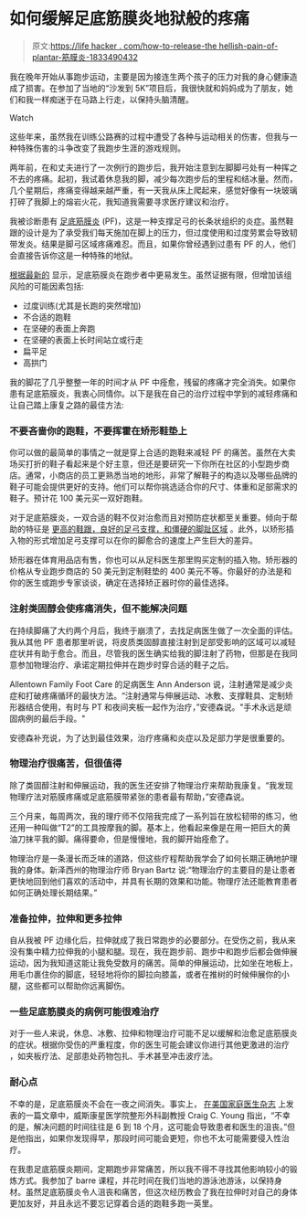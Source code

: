 # 如何缓解足底筋膜炎地狱般的疼痛

> 原文:[https://life hacker . com/how-to-release-the hellish-pain-of-plantar-筋膜炎-1833490432](https://lifehacker.com/how-to-relieve-the-hellish-pain-of-plantar-fasciitis-1833490432)

我在晚年开始从事跑步运动，主要是因为接连生两个孩子的压力对我的身心健康造成了损害。在参加了当地的“沙发到 5K”项目后，我很快就和妈妈成为了朋友，她们和我一样痴迷于在马路上行走，以保持头脑清醒。

Watch

这些年来，虽然我在训练公路赛的过程中遭受了各种与运动相关的伤害，但我与一种特殊伤害的斗争改变了我跑步生涯的游戏规则。

两年前，在和丈夫进行了一次例行的跑步后，我开始注意到左脚脚弓处有一种挥之不去的疼痛。起初，我试着休息我的脚，减少每次跑步后的里程和结冰量。然而，几个星期后，疼痛变得越来越严重，有一天我从床上爬起来，感觉好像有一块玻璃打碎了我脚上的熔岩火花，我知道我需要寻求医疗建议和治疗。

我被诊断患有 [足底筋膜炎](https://orthoinfo.aaos.org/en/diseases--conditions/plantar-fasciitis-and-bone-spurs) (PF)，这是一种支撑足弓的长条状组织的炎症。虽然鞋跟的设计是为了承受我们每天施加在脚上的压力，但过度使用和过度劳累会导致韧带发炎。结果是脚弓区域疼痛难忍。而且，如果你曾经遇到过患有 PF 的人，他们会直接告诉你这是一种特殊的地狱。

[根据最新的](https://www.uptodate.com/contents/heel-and-foot-pain-caused-by-plantar-fasciitis-beyond-the-basics?search=plantar%20fasciitis&topicRef=7762&source=see_link) 显示，足底筋膜炎在跑步者中更易发生。虽然证据有限，但增加该组风险的可能因素包括:

*   过度训练(尤其是长跑的突然增加)
*   不合适的跑鞋
*   在坚硬的表面上奔跑
*   在坚硬的表面上长时间站立或行走
*   扁平足
*   高拱门

我的脚花了几乎整整一年的时间才从 PF 中痊愈，残留的疼痛才完全消失。如果你患有足底筋膜炎，我衷心同情你。以下是我在自己的治疗过程中学到的减轻疼痛和让自己踏上康复之路的最佳方法:

### **不要吝啬你的跑鞋，不要挥霍在矫形鞋垫上**

你可以做的最简单的事情之一就是穿上合适的跑鞋来减轻 PF 的痛苦。虽然在大卖场买打折的鞋子看起来是个好主意，但还是要研究一下你所在社区的小型跑步商店。通常，小商店的员工更熟悉当地的地形，非常了解鞋子的构造以及哪些品牌的鞋子可能会提供更好的支持。他们可以帮你挑选适合你的尺寸、体重和足部需求的鞋子。预计花 100 美元买一双好跑鞋。

对于足底筋膜炎，一双合适的鞋不仅对治愈而且对预防症状都至关重要。倾向于帮助的特征是 [更高的鞋跟，良好的足弓支撑，和僵硬的脚趾区域](https://www.running-physio.com/pf-shoe-selection/) 。此外，以矫形插入物的形式增加足弓支撑可以在你的脚愈合的速度上产生巨大的差异。

矫形器在体育用品店有售，你也可以从足科医生那里购买定制的插入物。矫形器的价格从专业跑步商店的 50 美元到定制鞋垫的 400 美元不等。你最好的办法是和你的医生或跑步专家谈谈，确定在选择矫正器时你的最佳选择。

### 注射类固醇会使疼痛消失，但不能解决问题

在持续脚痛了大约两个月后，我终于崩溃了，去找足病医生做了一次全面的评估。我从其他 PF 患者那里听说，将皮质类固醇直接注射到足部受影响的区域可以减轻症状并有助于愈合。而且，尽管我的医生确实给我的脚注射了药物，但那是在我同意参加物理治疗、承诺定期拉伸并在跑步时穿合适的鞋子之后。

Allentown Family Foot Care 的足病医生 Ann Anderson 说，注射通常是减少炎症和打破疼痛循环的最快方法。“注射通常与伸展运动、冰敷、支撑鞋具、定制矫形器结合使用，有时与 PT 和夜间夹板一起作为治疗，”安德森说。"手术永远是顽固病例的最后手段。"

安德森补充说，为了达到最佳效果，治疗疼痛和炎症以及足部力学是很重要的。

### 物理治疗很痛苦，但很值得

除了类固醇注射和伸展运动，我的医生还安排了物理治疗来帮助我康复。“我发现物理疗法对筋膜疼痛或足底筋膜带紧张的患者最有帮助，”安德森说。

三个月来，每周两次，我的理疗师不仅陪我完成了一系列旨在放松韧带的练习，他还用一种叫做“T2”的工具按摩我的脚。基本上，他看起来像是在用一把巨大的黄油刀抹平我的脚。痛得要命，但是慢慢地，我的脚开始痊愈了。

物理治疗是一条漫长而乏味的道路，但这些疗程帮助我学会了如何长期正确地护理我的身体。新泽西州的物理治疗师 Bryan Bartz 说:“物理治疗的主要目的是让患者更快地回到他们喜欢的活动中，并具有长期的效果和功能。物理疗法还能教育患者如何正确处理长期结果。”

### **准备拉伸，拉伸和更多拉伸**

自从我被 PF 边缘化后，拉伸就成了我日常跑步的必要部分。在受伤之前，我从来没有集中精力拉伸我的小腿和腿。现在，我在跑步前、跑步中和跑步后都会做伸展运动，因为我知道这能让我免受数月的痛苦。简单的伸展运动，比如坐在地板上，用毛巾裹住你的脚底，轻轻地将你的脚拉向膝盖，或者在推树的时候伸展你的小腿，这些都可以帮助你远离脚伤。

### 一些足底筋膜炎的病例可能很难治疗

对于一些人来说，休息、冰敷、拉伸和物理治疗可能不足以缓解和治愈足底筋膜炎的症状。根据你受伤的严重程度，你的医生可能会建议你进行其他更激进的治疗 ，如夹板疗法、足部患处药物包扎、手术甚至冲击波疗法。

### **耐心点**

不幸的是，足底筋膜炎不会在一夜之间消失。事实上， [在美国家庭医生杂志](https://www.aafp.org/afp/2001/0201/p467.html) 上发表的一篇文章中，威斯康星医学院整形外科副教授 Craig C. Young 指出，“不幸的是，解决问题的时间往往是 6 到 18 个月，这可能会导致患者和医生的沮丧。”但是他指出，如果你发现得早，那段时间可能会更短，你也不太可能需要侵入性治疗。

在我患足底筋膜炎期间，定期跑步非常痛苦，所以我不得不寻找其他影响较小的锻炼方式。我参加了 barre 课程，并花时间在我们当地的游泳池游泳，以保持身材。虽然足底筋膜炎令人沮丧和痛苦，但这次经历教会了我在拉伸时对自己的身体更加友好，并且永远不要忘记穿着合适的跑鞋多跑一英里。